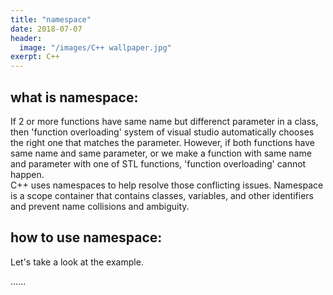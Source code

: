 ```yaml
---
title: "namespace"
date: 2018-07-07
header:
  image: "/images/C++ wallpaper.jpg"
exerpt: C++
---
```




## what is namespace:

If 2 or more functions have same name but differenct parameter in a class, then 'function overloading' system of visual studio automatically chooses the right one that matches the parameter. However, if both functions have same name and same parameter, or we make a function with same name and parameter with one of STL functions, 'function overloading' cannot happen.  
C++ uses namespaces to help resolve those conflicting issues. Namespace is a scope container that contains classes, variables, and other identifiers and prevent name collisions and ambiguity.


## how to use namespace:

Let's take a look at the example.

......
